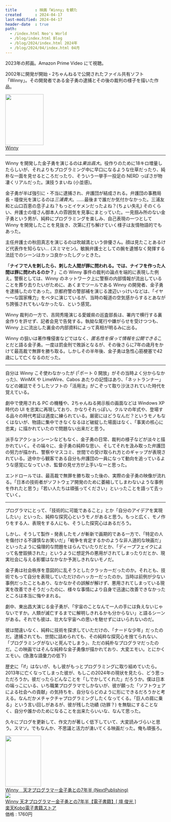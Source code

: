 ```yaml
---
title        : 映画「Winny」を観た
created      : 2024-04-17
last-modified: 2024-04-17
header-date  : true
path:
  - /index.html Neo's World
  - /blog/index.html Blog
  - /blog/2024/index.html 2024年
  - /blog/2024/04/index.html 04月
---
```


2023年の邦画。Amazon Prime Video にて視聴。

2002年に開発が開始・2ちゃんねるで公開されたファイル共有ソフト「Winny」。その開発者である金子勇の逮捕とその後の裁判の様子を描いた作品。

<div class="ad-amazon">
  <div class="ad-amazon-image">
    <a href="https://www.amazon.co.jp/dp/B0CHB1LV5V?tag=neos21-22&amp;linkCode=osi&amp;th=1&amp;psc=1">
      <img src="https://m.media-amazon.com/images/I/51lH8RerYFL._SL160_.jpg" width="120" height="160">
    </a>
  </div>
  <div class="ad-amazon-info">
    <div class="ad-amazon-title">
      <a href="https://www.amazon.co.jp/dp/B0CHB1LV5V?tag=neos21-22&amp;linkCode=osi&amp;th=1&amp;psc=1">Winny</a>
    </div>
  </div>
</div>

---

Winny を開発した金子勇を演じるのは*東出昌大*。役作りのために18キロ増量したらしいが、それよりもプログラミング中に早口になるような仕草だったり、純朴な一面を見せるところだったり、そういう一挙手一投足の NERD っぽさが物凄くリアルだった。演技うまいね (小並感)。

金子勇が半ば強引に・不当に逮捕され、弁護団が結成される。弁護団の事務局長・壇俊光を演じるのは*三浦貴大*。……最後まで誰だか気付かなかった。三浦友和と山口百恵の息子よね？もっとイケメンだったよね？(ちょい失礼) そのくらい、弁護士の壇さん御本人の雰囲気を見事にまとっていた。一見掴み所のない金子勇という男が、純粋にプログラミングを楽しみ、自己表現の一つとして Winny を開発したことを見抜き、次第に打ち解けていく様子は友情物語的でもあった。

主任弁護士の秋田真志を演じるのは吹越満という俳優さん。顔は見たことあるけど代表作を知らない… (スミマセン)。敏腕弁護士としての腕を遺憾なく発揮する法廷でのシーンはカッコ良かったしグッときた。

「**ナイフで人を刺したら、刺した人間が罪に問われる。では、ナイフを作った人間は罪に問われるのか？**」この Winny 事件の裁判の論点を端的に表現した例え。警察としては、Winny のネットワーク上に警察の内部情報が流出していることを葬り去りたいがために、あくまでツールである Winny の開発者、金子勇を逮捕したのであった。京都府警の警部補を演じる渡辺いっけいなどは、「イヤ～～な国家権力」をベタに演じているが、当時の報道の空気感からするとあながち誇張されてもいなかったな、という感覚。

Winny 裁判の一方で、吉岡秀隆演じる愛媛県の巡査部長は、署内で横行する裏金作りを許せず、記者会見で告発する。執拗な尾行や嫌がらせを受けつつも、Winny 上に流出した裏金の内部資料によって真相が明るみに出る。

Winny の狙いは著作権侵害などではなく、*匿名性を保って情報を公開できる*ことだと語る金子勇。一度は罰金刑で敗訴となるが、その後さらに7年の歳月をかけて最高裁で無罪を勝ち取る。しかしその半年後、金子勇は急性心筋梗塞で42歳にして亡くなるのだった。

---

自分は Winny こそ使わなかったが (「ポート 0 開放」がその当時よく分からなかった)、WinMX や LimeWire、Cabos あたりの記憶はあり、「ネットランナー」などの雑誌でそうしたソフトの「活用法」がこぞって取り沙汰されていた時代を覚えている。

劇中で使用される PC の機種や、2ちゃんねる掲示板の画面などは Windows XP 時代の UI を忠実に再現しており、かなりそれっぽい。クルマの年式や、登場する品々の時代考証は適度に練られている。厳密にはどうなんだ？というモノもなくはないが、物語に集中できなくなるほど破綻した場面はなく、「事実の核心に忠実」に描かれていたので問題ない出来だと思う。

派手なアクションシーンなどもなく、金子勇の日常、裁判の様子などが淡々と描かれていく。その端々に、金子勇の純粋な思い、そしてそれを汲み取った弁護団の努力が描かれ、警察やマスコミ、世間での受け取られ方とのギャップが表現されている。途中から観客である自分も弁護団の一員になって動向を追っているような感覚になっていき、監督の見せ方が上手いなーと思った。

エンドロールでは、最高裁で無罪を勝ち取った後の、実際の金子勇の映像が流れる。「日本の技術者がソフトウェア開発のために萎縮してしまわないような事例を作れたと思う」「若い人たちは頑張ってください」といったことを語って去っていく。

---

プログラマにとって、「技術的に可能であること」とか「自分のアイデアを実現したい」といった、純粋な探究心というモノがあると思う。もっと広く、モノ作りをする人、表現をする人にも、そうした探究心はあるだろう。

しかし、そうして製作・発表したモノが斬新で画期的である一方で、「特定の人を傷付ける不謹慎なお笑いだ」「戦争を肯定するかのような非人道的な映画だ」といったように倫理的な問題をはらんでいたりだとか、「ディープフェイクによって名誉毀損された」というように想定外の悪用がされてしまったりだとか、現実社会に与える影響はなかなか予測しきれないモノだ。

金子勇は社会秩序を意図的に乱そうとしたクラッカーだったのか。それとも、技術でもって自分を表現していただけのハッカーだったのか。当時は前例が少ない事例だったこともあり、なかなかその誤解が解けず、悪用されてしまっている現実を改善できそうだったのに、様々な事情により自身で迅速に改善できなかったところは本当に悔やまれる。

劇中、東出昌大演じる金子勇が、「宇宙のことなんて一人の手には負えないじゃないですか。人類が滅亡するまでに解明しきれるかも分からない」と語るシーンがある。それでも彼は、壮大な宇宙への思いを馳せずにはいられないのだ。

彼は間違いなく、純粋に技術を探求していただけの、「ナードな少年」だったのだ。逮捕されても、世間に詰められても、その純粋な探究心を捨てられない、「プログラミングがないと死んでしまう」、ただの純朴なプログラマだったのだ。この映画ではそんな純粋な金子勇像が描かれており、大変エモい。とにかくエモい。(急激な語彙力の低下)

歴史に「if」はないが、もし彼がもっとプログラミングに取り組めていたら。2013年に亡くなってしまった彼が、もしこの2024年の現状を見たら、どう思っただろうか。彼だったらどんなことを「しでかしてくれた」だろうか。僕は日本の端っこにいる、いち職業プログラマでしかないが、彼が願った「ソフトウェアによる社会への貢献」の気持ちを、自分ならどのように形にできるだろうかと考える。なんだかメチャクチャプログラミングしたくなってくる。「巨人の肩に乗る」という言い回しがあるが、彼が残した功績 (功罪？) を無駄にすることなく、自分や誰かのためになることを出来たらいいな、なんて思った。

久々にブログを更新して、作文力が著しく低下していて、大変読みづらいと思う。スマソ。でもなんか、不思議と活力が湧いてくる映画だった。俺も頑張ろ。

<div class="ad-amazon">
  <div class="ad-amazon-image">
    <a href="https://www.amazon.co.jp/dp/B0875KDMCF?tag=neos21-22&amp;linkCode=osi&amp;th=1&amp;psc=1">
      <img src="https://m.media-amazon.com/images/I/512C96-z2fL._SL160_.jpg" width="112" height="160">
    </a>
  </div>
  <div class="ad-amazon-info">
    <div class="ad-amazon-title">
      <a href="https://www.amazon.co.jp/dp/B0875KDMCF?tag=neos21-22&amp;linkCode=osi&amp;th=1&amp;psc=1">Winny　天才プログラマー金子勇との7年半 (NextPublishing)</a>
    </div>
  </div>
</div>

<div class="ad-rakuten">
  <div class="ad-rakuten-image">
    <a href="https://hb.afl.rakuten.co.jp/hgc/g00reb42.waxycf23.g00reb42.waxyd080/?pc=https%3A%2F%2Fitem.rakuten.co.jp%2Frakutenkobo-ebooks%2Fc6094b6c6ff437f49b1e7a625286503a%2F&amp;m=http%3A%2F%2Fm.rakuten.co.jp%2Frakutenkobo-ebooks%2Fi%2F19135603%2F">
      <img src="https://thumbnail.image.rakuten.co.jp/@0_mall/rakutenkobo-ebooks/cabinet/5904/2000008395904.jpg?_ex=128x128">
    </a>
  </div>
  <div class="ad-rakuten-info">
    <div class="ad-rakuten-title">
      <a href="https://hb.afl.rakuten.co.jp/hgc/g00reb42.waxycf23.g00reb42.waxyd080/?pc=https%3A%2F%2Fitem.rakuten.co.jp%2Frakutenkobo-ebooks%2Fc6094b6c6ff437f49b1e7a625286503a%2F&amp;m=http%3A%2F%2Fm.rakuten.co.jp%2Frakutenkobo-ebooks%2Fi%2F19135603%2F">Winny 天才プログラマー金子勇との7年半【電子書籍】[ 壇 俊光 ]</a>
    </div>
    <div class="ad-rakuten-shop">
      <a href="https://hb.afl.rakuten.co.jp/hgc/g00reb42.waxycf23.g00reb42.waxyd080/?pc=https%3A%2F%2Fwww.rakuten.co.jp%2Frakutenkobo-ebooks%2F&amp;m=http%3A%2F%2Fm.rakuten.co.jp%2Frakutenkobo-ebooks%2F">楽天Kobo電子書籍ストア</a>
    </div>
    <div class="ad-rakuten-price">価格 : 1760円</div>
  </div>
</div>
